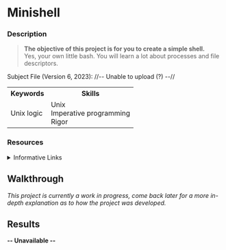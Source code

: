 # Minishell
### Description
  > **The objective of this project is for you to create a simple shell.** <br>
  Yes, your own little bash. You will learn a lot about processes and file descriptors.
  
  Subject File (Version 6, 2023): //-- Unable to upload (?) --//
  
<table>
  <tr>
    <th>Keywords</th>
    <th>Skills</th>
    </tr>
  <tr>
    <td>Unix logic<br>
    </td>
    <td>Unix<br>
      Imperative programming<br>
      Rigor<br>
      </td>
    </tr>
  </table>
    
### Resources

  <details><summary>Informative Links</summary>
    <ul>
      <li><a href="">
        -- Unavailable --</a></li>
    </ul>
  </details>
  
## Walkthrough

*This project is currently a work in progress, come back later for a more in-depth explanation as to how the project was developed.*

## Results 

**-- Unavailable --**
